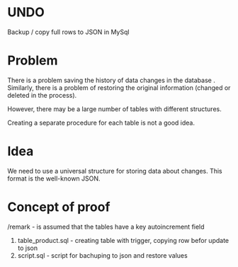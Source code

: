 # UNDO
Backup / copy full rows to JSON in MySql

# Problem
There is a problem saving the history of data changes in the database .
Similarly, there is a problem of restoring the original information (changed or deleted in the process).

However, there may be a large number of tables with different structures. 

Creating a separate procedure for each table is not a good idea. 

# Idea
We need to use a universal structure for storing data about changes. 
This format is the well-known JSON.

# Concept of proof
/remark - is assumed that the tables have a key autoincrement field
1. table_product.sql - creating table with trigger, copying row befor update to json
2. script.sql - script for bachuping to json and restore values
